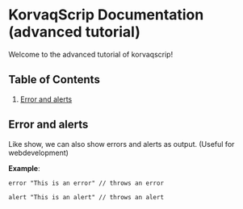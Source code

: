 # KorvaqScrip Documentation (advanced tutorial)
Welcome to the advanced tutorial of korvaqscrip!

## Table of Contents

1. [Error and alerts](#error-and-alerts)

## Error and alerts
Like show, we can also show errors and alerts as output. (Useful for webdevelopment)

**Example**:
```
error "This is an error" // throws an error

alert "This is an alert" // throws an alert
```
